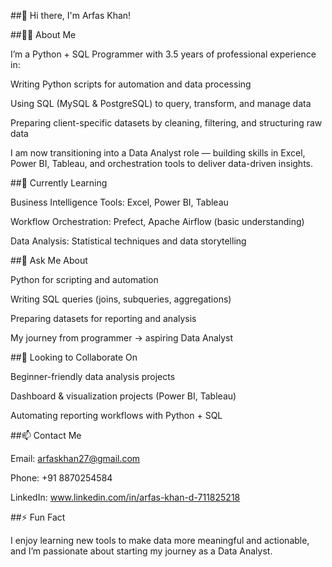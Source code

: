 ##👋 Hi there, I'm Arfas Khan!

##👨‍💻 About Me

I’m a Python + SQL Programmer with 3.5 years of professional experience in:

Writing Python scripts for automation and data processing

Using SQL (MySQL & PostgreSQL) to query, transform, and manage data

Preparing client-specific datasets by cleaning, filtering, and structuring raw data

I am now transitioning into a Data Analyst role — building skills in Excel, Power BI, Tableau, and orchestration tools to deliver data-driven insights.

##🌱 Currently Learning

Business Intelligence Tools: Excel, Power BI, Tableau

Workflow Orchestration: Prefect, Apache Airflow (basic understanding)

Data Analysis: Statistical techniques and data storytelling

##💬 Ask Me About

Python for scripting and automation

Writing SQL queries (joins, subqueries, aggregations)

Preparing datasets for reporting and analysis

My journey from programmer → aspiring Data Analyst

##💞️ Looking to Collaborate On

Beginner-friendly data analysis projects

Dashboard & visualization projects (Power BI, Tableau)

Automating reporting workflows with Python + SQL

##📫 Contact Me

Email: arfaskhan27@gmail.com

Phone: +91 8870254584

LinkedIn: www.linkedin.com/in/arfas-khan-d-711825218

##⚡ Fun Fact

I enjoy learning new tools to make data more meaningful and actionable, and I’m passionate about starting my journey as a Data Analyst.
